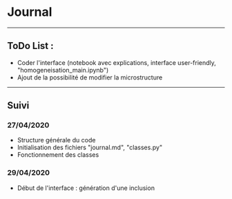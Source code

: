 # Journal
----
## ToDo List :
- Coder l'interface (notebook avec explications, interface user-friendly, "homogeneisation_main.ipynb")
- Ajout de la possibilité de modifier la microstructure
---
## Suivi
### 27/04/2020
- Structure générale du code
- Initialisation des fichiers "journal.md", "classes.py"
- Fonctionnement des classes

### 29/04/2020
- Début de l'interface : génération d'une inclusion

